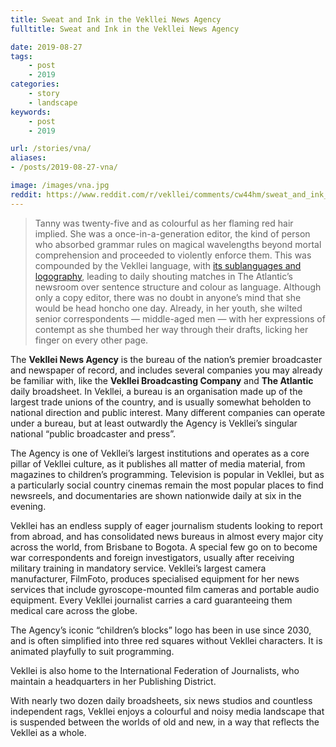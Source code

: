 ```yaml
---
title: Sweat and Ink in the Vekllei News Agency
fulltitle: Sweat and Ink in the Vekllei News Agency

date: 2019-08-27
tags:
    - post
    - 2019
categories:
    - story
    - landscape
keywords:
    - post
    - 2019

url: /stories/vna/
aliases:
- /posts/2019-08-27-vna/

image: /images/vna.jpg
reddit: https://www.reddit.com/r/vekllei/comments/cw44hm/sweat_and_ink_in_the_vekllei_news_agency/
---
```

>Tanny was twenty-five and as colourful as her flaming red hair implied. She was a once-in-a-generation editor, the kind of person who absorbed grammar rules on magical wavelengths beyond mortal comprehension and proceeded to violently enforce them. This was compounded by the Vekllei language, with [its sublanguages and logography](https://vekllei.city/language/), leading to daily shouting matches in The Atlantic’s newsroom over sentence structure and colour as language. Although only a copy editor, there was no doubt in anyone’s mind that she would be head honcho one day. Already, in her youth, she wilted senior correspondents — middle-aged men — with her expressions of contempt as she thumbed her way through their drafts, licking her finger on every other page.

The **Vekllei News Agency** is the bureau of the nation’s premier broadcaster and newspaper of record, and includes several companies you may already be familiar with, like the **Vekllei Broadcasting Company** and **The Atlantic** daily broadsheet. In Vekllei, a bureau is an organisation made up of the largest trade unions of the country, and is usually somewhat beholden to national direction and public interest. Many different companies can operate under a bureau, but at least outwardly the Agency is Vekllei’s singular national “public broadcaster and press”.

The Agency is one of Vekllei’s largest institutions and operates as a core pillar of Vekllei culture, as it publishes all matter of media material, from magazines to children’s programming. Television is popular in Vekllei, but as a particularly social country cinemas remain the most popular places to find newsreels, and documentaries are shown nationwide daily at six in the evening.

Vekllei has an endless supply of eager journalism students looking to report from abroad, and has consolidated news bureaus in almost every major city across the world, from Brisbane to Bogota. A special few go on to become war correspondents and foreign investigators, usually after receiving military training in mandatory service. Vekllei’s largest camera manufacturer, FilmFoto, produces specialised equipment for her news services that include gyroscope-mounted film cameras and portable audio equipment. Every Vekllei journalist carries a card guaranteeing them medical care across the globe.

The Agency’s iconic “children’s blocks” logo has been in use since 2030, and is often simplified into three red squares without Vekllei characters. It is animated playfully to suit programming.

Vekllei is also home to the International Federation of Journalists, who maintain a headquarters in her Publishing District.

With nearly two dozen daily broadsheets, six news studios and countless independent rags, Vekllei enjoys a colourful and noisy media landscape that is suspended between the worlds of old and new, in a way that reflects the Vekllei as a whole.
